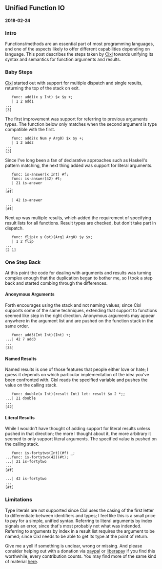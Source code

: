 ## Unified Function IO
#### 2018-02-24

### Intro
Functions/methods are an essential part of most programming languages, and one of the aspects likely to offer different capabilities depending on language. This post describes the steps taken by [Cixl](https://github.com/basic-gongfu/cixl) towards unifying its syntax and semantics for function arguments and results.

### Baby Steps
[Cixl](https://github.com/basic-gongfu/cixl) started out with support for multiple dispatch and single results, returning the top of the stack on exit.

```
   func: add1(x y Int) $x $y +;
   | 1 2 add1
...
[3]
```

The first improvement was support for referring to previous arguments types. The function below only matches when the second argument is type compatible with the first.

```
   func: add2(x Num y Arg0) $x $y +;
   | 1 2 add2
...
[3]
```

Since I've long been a fan of declarative approaches such as Haskell's pattern matching, the next thing added was support for literal arguments.

```
   func: is-answer(x Int) #f;
   func: is-answer(42) #t;
   | 21 is-answer
...
[#f]

   | 42 is-answer
...
[#t]
```
Next up was multiple results, which added the requirement of specifying result lists for all functions. Result types are checked, but don't take part in dispatch.

```
   func: flip(x y Opt)(Arg1 Arg0) $y $x;
   | 1 2 flip
...
[2 1]
```

### One Step Back
At this point the code for dealing with arguments and results was turning complex enough that the duplication began to bother me, so I took a step back and started combing through the differences.

#### Anonymous Arguments
Forth encourages using the stack and not naming values; since Cixl supports some of the same techniques, extending that support to functions seemed like step in the right direction. Anonymous arguments may appear anywhere in the argument list and are pushed on the function stack in the same order.

```
   func: add3(Int Int)(Int) +;
...| 42 7 add3
...
[35]
```

#### Named Results
Named results is one of those features that people either love or hate; I guess it depends on which particular implementation of the idea you've been confronted with. Cixl reads the specified variable and pushes the value on the calling stack.

```
   func: double(x Int)(result Int) let: result $x 2 *;;
...| 21 double
...
[42]
```

#### Literal Results
While I wouldn't have thought of adding support for literal results unless pushed in that direction; the more I thought about it, the more arbitrary it seemed to only support literal arguments. The specified value is pushed on the calling stack. 

```
   func: is-fortytwo(Int)(#f) _;
...func: is-fortytwo(42)(#t);
...| 21 is-fortytwo
...
[#f]

...| 42 is-fortytwo
...
[#t]
```

### Limitations
Type literals are not supported since Cixl uses the casing of the first letter to differentiate between identifiers and types; I feel like this is a small price to pay for a simple, unified syntax. Referring to literal arguments by index signals an error, since that's most probably not what was indended. Referring to arguments by index in a result list requires the argument to be named; since Cixl needs to be able to get its type at the point of return.

Give me a yell if something is unclear, wrong or missing. And please consider helping out with a donation via [paypal](https://paypal.me/basicgongfu) or [liberapay](https://liberapay.com/basic-gongfu/donate) if you find this worthwhile, every contribution counts. You may find more of the same kind of material [here](https://github.com/basic-gongfu/cixl/tree/master/devlog).